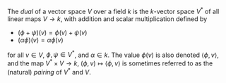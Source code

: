 The *dual* of a vector space $V$ over a field $k$ is the $k$-vector space $V^*$ of all linear maps $V \to k$, with addition and scalar multiplication defined by

- $(\phi + \psi)(v) = \phi(v) + \psi(v)$
- $(\alpha \phi)(v) = \alpha \phi(v)$

for all $v \in V$, $\phi, \psi \in V^*$, and $\alpha \in k$. The value $\phi(v)$ is also denoted $\langle \phi, v \rangle$, and the map $V^* \times V \to k$, $(\phi, v) \mapsto \langle \phi, v \rangle$ is sometimes referred to as the (natural) *pairing* of $V^*$ and $V$.
